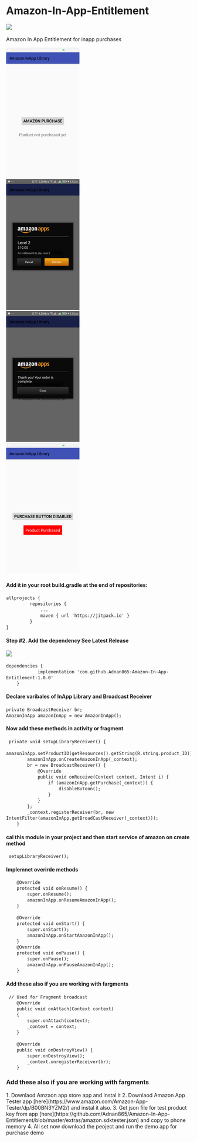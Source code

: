 # Amazon-In-App-Entitlement
[![](https://jitpack.io/v/Adnan865/Amazon-In-App-Entitlement.svg)](https://jitpack.io/#Adnan865/Amazon-In-App-Entitlement)

Amazon In App Entitlement for inapp purchases


<p>

<div class="row">
   <div class="column">
<a target="_blank" rel="noopener noreferrer" href="https://github.com/Adnan865/Amazon-In-App-Entitlement/blob/master/extras/Screenshots/1.png">
<img src="https://github.com/Adnan865/Amazon-In-App-Entitlement/blob/master/extras/Screenshots/1.png" height="auto" width="200"></a> 
	  </dive>

 <div class="column">
<a target="_blank" rel="noopener noreferrer" href="https://github.com/Adnan865/Amazon-In-App-Entitlement/blob/master/extras/Screenshots/2.png">
<img src="https://github.com/Adnan865/Amazon-In-App-Entitlement/blob/master/extras/Screenshots/2.png" height="auto" width="200"></a>
	  </div>

 <div class="column">
<a target="_blank" rel="noopener noreferrer" href="https://github.com/Adnan865/Amazon-In-App-Entitlement/blob/master/extras/Screenshots/3.png">
<img src="https://github.com/Adnan865/Amazon-In-App-Entitlement/blob/master/extras/Screenshots/3.png" height="auto" width="200"></a>
	</div>

 <div class="column">
<a target="_blank" rel="noopener noreferrer" href="https://github.com/Adnan865/Amazon-In-App-Entitlement/blob/master/extras/Screenshots/4.png">
<img src="https://github.com/Adnan865/Amazon-In-App-Entitlement/blob/master/extras/Screenshots/4.png" height="auto" width="200"></a>
</div>
</div>
</p>



<h4>Add it in your root build.gradle at the end of repositories:</h4>


```
allprojects {
		 repositories {
			 ...
			 maven { url 'https://jitpack.io' }
		 }
}
```

<h4>Step #2. Add the dependency See Latest Release</h4> 

[![](https://jitpack.io/v/Adnan865/Amazon-In-App-Entitlement.svg)](https://jitpack.io/#Adnan865/Amazon-In-App-Entitlement)

```
dependencies {
	        implementation 'com.github.Adnan865:Amazon-In-App-Entitlement:1.0.0'
	}
```
 
<h4>Declare varibales of InApp Library and Broadcast Receiver</h4>

```
private BroadcastReceiver br;
AmazonInApp amazonInApp = new AmazonInApp();
```

<h4>Now add these methods in activity or fragment</h4>

```
 private void setupLibraryReceiver() {
        amazonInApp.setProductID(getResources().getString(R.string.product_ID));
        amazonInApp.onCreateAmazonInApp(_context);
        br = new BroadcastReceiver() {
            @Override
            public void onReceive(Context context, Intent i) {
                if (amazonInApp.getPurchase(_context)) {
                    disableButoon();
                }
            }
        };
        _context.registerReceiver(br, new IntentFilter(amazonInApp.getBroadCastReceiver(_context)));
    }
```

<h4>cal this module in your project and then start service of amazon on create method</h4>

```
 setupLibraryReceiver();
 ```

<h4>Implemnet overirde methods</h4>

```
    @Override
    protected void onResume() {
        super.onResume();
        amazonInApp.onResumeAmazonInApp();
    }

    @Override
    protected void onStart() {
        super.onStart();
        amazonInApp.onStartAmazonInApp();
    }
    @Override
    protected void onPause() {
        super.onPause();
        amazonInApp.onPauseAmazonInApp();
    }
```

<h4>Add these also if you are working with fargments</h4>

```
 // Used for Fragment broadcast
    @Override
    public void onAttach(Context context)
    {
        super.onAttach(context);
        _context = context;
    }

    @Override
    public void onDestroyView() {
        super.onDestroyView();
        _context.unregisterReceiver(br);
    }
```

<h3>Add these also if you are working with fargments</h3>
1. Downlaod Amzaon app store app and instal it
2. Downlaod Amazon App Tester app [here](https://www.amazon.com/Amazon-App-Tester/dp/B00BN3YZM2/) and instal it also.
3. Get json file for test product key from app [here](https://github.com/Adnan865/Amazon-In-App-Entitlement/blob/master/extras/amazon.sdktester.json) and copy to phone memory
4. All set now download the peoject and run the demo app for purchase demo

